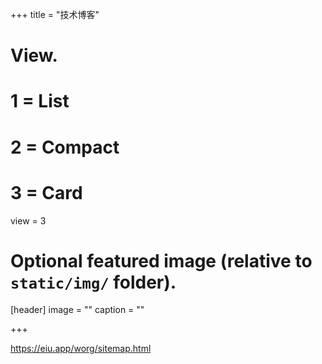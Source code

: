 +++
title = "技术博客"

# View.
#   1 = List

#   2 = Compact
#   3 = Card
view = 3

# Optional featured image (relative to `static/img/` folder).
[header]
image = ""
caption = ""

+++

https://eiu.app/worg/sitemap.html

